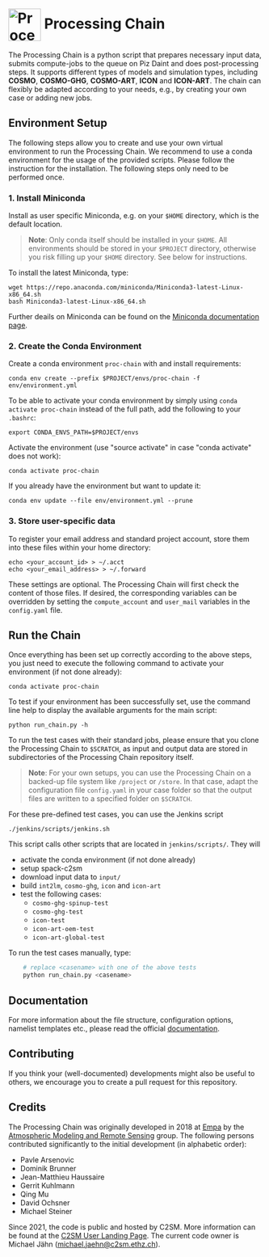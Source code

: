 # <img src="https://polybox.ethz.ch/index.php/s/yc3zMmoXKyI2rJm/download" width="64" valign="middle" alt="Processing Chain"/> Processing Chain

The Processing Chain is a python script that prepares necessary input
data, submits compute-jobs to the queue on Piz Daint and does
post-processing steps. It supports different types of models and simulation types,
including **COSMO**, **COSMO-GHG**, **COSMO-ART**, **ICON** and
**ICON-ART**. The chain can flexibly be adapted according to your needs,
e.g., by creating your own case or adding new jobs.

## Environment Setup

The following steps allow you to create and use your own virtual
environment to run the Processing Chain. We recommend to use a conda
environment for the usage of the provided scripts. Please follow the
instruction for the installation. The following steps only need to be 
performed once.

### 1\. Install Miniconda

Install as user specific Miniconda, e.g. on your `$HOME` directory,
which is the default location.

> **Note**: Only conda itself should be installed in your `$HOME`.
> All environments should be stored in your `$PROJECT` directory,
> otherwise you risk filling up your `$HOME` directory. See below for instructions.

To install the latest Miniconda, type:

    wget https://repo.anaconda.com/miniconda/Miniconda3-latest-Linux-x86_64.sh
    bash Miniconda3-latest-Linux-x86_64.sh

Further deails on Miniconda can be found on the [Miniconda documentation page](https://docs.conda.io/en/latest/miniconda.html).

### 2\. Create the Conda Environment

Create a conda environment `proc-chain` with and install requirements:

    conda env create --prefix $PROJECT/envs/proc-chain -f env/environment.yml

To be able to activate your conda environment by simply using `conda activate proc-chain` instead of the full path, add the following to your `.bashrc`:

    export CONDA_ENVS_PATH=$PROJECT/envs

Activate the environment (use "source activate" in case "conda activate"
does not work):

    conda activate proc-chain

If you already have the environment but want to update it:

    conda env update --file env/environment.yml --prune

### 3\. Store user-specific data

To register your email address and standard project account, store them into
these files within your home directory:

    echo <your_account_id> > ~/.acct
    echo <your_email_address> > ~/.forward

These settings are optional. The Processing Chain will first check the content
of those files. If desired, the corresponding variables can be overridden by setting
the `compute_account` and `user_mail` variables in the `config.yaml` file.

## Run the Chain

Once everything has been set up correctly according to the above steps,
you just need to execute the following command to activate your
environment (if not done already):

    conda activate proc-chain

To test if your environment has been successfully set, use the command
line help to display the available arguments for the main script:

    python run_chain.py -h

To run the test cases with their standard jobs, please ensure
that you clone the Processing Chain to `$SCRATCH`, as input and
output data are stored in subdirectories of the Processing Chain repository
itself.

> **Note**: For your own setups, you can use the Processing Chain
> on a backed-up file system like `/project` or `/store`. In that case,
> adapt the configuration file `config.yaml` in your case folder so that
> the output files are written to a specified folder on `$SCRATCH`.

For these pre-defined test cases, you can use the Jenkins script

    ./jenkins/scripts/jenkins.sh

This script calls other scripts that are located in `jenkins/scripts/`. 
They will
- activate the conda environment (if not done already)
- setup spack-c2sm
- download input data to `input/`
- build `int2lm`, `cosmo-ghg`, `icon` and `icon-art`
- test the following cases:
    - `cosmo-ghg-spinup-test`
    - `cosmo-ghg-test`
    - `icon-test`
    - `icon-art-oem-test`
    - `icon-art-global-test`

To run the test cases manually, type:

```bash
    # replace <casename> with one of the above tests
    python run_chain.py <casename>
```

## Documentation

For more information about the file structure, configuration options,
namelist templates etc., please read the official
[documentation](https://c2sm.github.io/processing-chain/).

## Contributing

If you think your (well-documented) developments might also be useful to
others, we encourage you to create a pull request for this repository.

## Credits

The Processing Chain was originally developed in 2018 at
[Empa](https://www.empa.ch) by the [Atmospheric Modeling and Remote
Sensing](https://www.empa.ch/web/s503/modelling-remote-sensing) group.
The following persons contributed significantly to the initial
development (in alphabetic order):

  - Pavle Arsenovic
  - Dominik Brunner
  - Jean-Matthieu Haussaire
  - Gerrit Kuhlmann
  - Qing Mu
  - David Ochsner
  - Michael Steiner

Since 2021, the code is public and hosted by C2SM. More information can
be found at the
[C2SM User Landing Page](https://c2sm.github.io/tools/processing_chain.html).
The current code owner is Michael Jähn (<michael.jaehn@c2sm.ethz.ch>).
